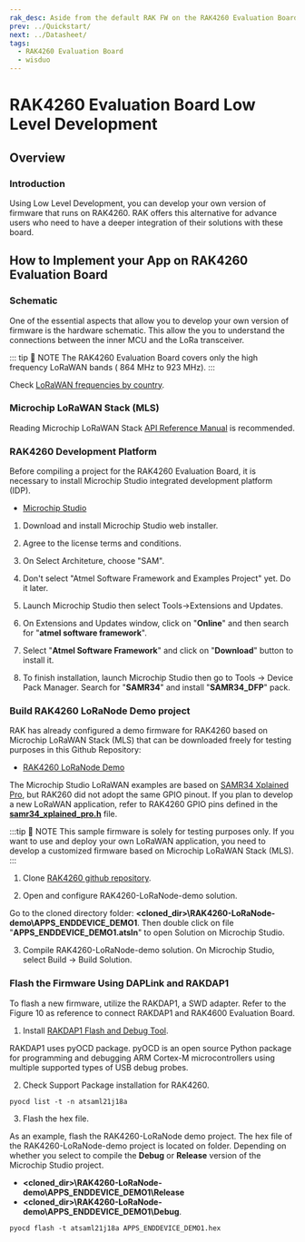 ```yaml
---
rak_desc: Aside from the default RAK FW on the RAK4260 Evaluation Board, you can create custom FW using RUI (RAKwireless Unified Interface) or the actual SDK from the manufacturer of the microcontroller that is used inside the module.
prev: ../Quickstart/
next: ../Datasheet/
tags:
  - RAK4260 Evaluation Board
  - wisduo
---
```


# RAK4260 Evaluation Board Low Level Development

## Overview

### Introduction

Using Low Level Development, you can develop your own version of firmware that runs on RAK4260. RAK offers this alternative for advance users who need to have a deeper integration of their solutions with these board.

## How to Implement your App on RAK4260 Evaluation Board

### Schematic

One of the essential aspects that allow you to develop your own version of firmware is the hardware schematic. This allow the you to understand the connections between the inner MCU and the LoRa transceiver.


::: tip 📝 NOTE
The RAK4260 Evaluation Board covers only the high frequency LoRaWAN bands ( 864&nbsp;MHz to 923&nbsp;MHz).
:::

Check [LoRaWAN frequencies by country](https://www.thethingsnetwork.org/docs/lorawan/frequencies-by-country.html).

### Microchip LoRaWAN Stack (MLS)

Reading Microchip LoRaWAN Stack [API Reference Manual](http://ww1.microchip.com/downloads/en/DeviceDoc/SAM-R34-R35-Microchip-LoRaWAN-Stack-Software-API-Reference-Manual-DS70005382A.pdf) is recommended.


### RAK4260 Development Platform

Before compiling a project for the RAK4260 Evaluation Board, it is necessary to install Microchip Studio integrated development platform (IDP).

* [Microchip Studio](https://www.microchip.com/mplab/microchip-studio)

1. Download and install Microchip Studio web installer.

<rk-img
  src="/assets/images/wisduo/rak4260-evaluation-board/quickstart/3burning-the-firmware/microchip_studio.png"
  width="80%"
  caption="Microchip Studio web installer"
/>

2. Agree to the license terms and conditions.

<rk-img
  src="/assets/images/wisduo/rak4260-evaluation-board/quickstart/3burning-the-firmware/agree.png"
  width="40%"
  caption="Microchip Studio license"
/>

3. On Select Architeture, choose "SAM".

<rk-img
  src="/assets/images/wisduo/rak4260-evaluation-board/quickstart/3burning-the-firmware/sam_atmel_studio.png"
  width="40%"
  caption="Microchip Studio Architecture"
/>

4. Don't select "Atmel Software Framework and Examples Project" yet. Do it later. 

<rk-img
  src="/assets/images/wisduo/rak4260-evaluation-board/quickstart/3burning-the-firmware/asf_dont.png"
  width="40%"
  caption="ASF skip install"
/>

5. Launch Microchip Studio then select Tools->Extensions and Updates.

<rk-img
  src="/assets/images/wisduo/rak4260-evaluation-board/quickstart/3burning-the-firmware/microchip_extensions.png"
  width="100%"
  caption="Microchip Studio Extensions and Updates"
/>

6. On Extensions and Updates window, click on "**Online**" and then search for "**atmel software framework**". 

<rk-img
  src="/assets/images/wisduo/rak4260-evaluation-board/quickstart/3burning-the-firmware/asf.png"
  width="100%"
  caption="ASF install"
/>

7. Select "**Atmel Software Framework**" and click on "**Download**" button to install it.

8. To finish installation, launch Microchip Studio then go to Tools -> Device Pack Manager. Search for "**SAMR34**" and install "**SAMR34_DFP**" pack.

<rk-img
  src="/assets/images/wisduo/rak4260-evaluation-board/quickstart/3burning-the-firmware/samr34_pack.png"
  width="100%"
  caption="SAMR34 pack install"
/>

### Build RAK4260 LoRaNode Demo project

RAK has already configured a demo firmware for RAK4260 based on Microchip LoRaWAN Stack (MLS) that can be downloaded freely for testing purposes in this Github Repository: 

* [RAK4260 LoRaNode Demo](https://github.com/RAKWireless/RAK4260-LoRaNode-demo)

The Microchip Studio LoRaWAN examples are based on [SAMR34 Xplained Pro](https://www.microchip.com/DevelopmentTools/ProductDetails/dm320111), but RAK260 did not adopt the same GPIO pinout. If you plan to develop a new LoRaWAN application, refer to RAK4260 GPIO pins defined in the [**samr34_xplained_pro.h**](https://github.com/RAKWireless/RAK4260-LoRaNode-demo/blob/master/APPS_ENDDEVICE_DEMO1/src/ASF/sam0/boards/samr34_xplained_pro.h) file.

:::tip 📝 NOTE
This sample firmware is solely for testing purposes only. If you want to use and deploy your own LoRaWAN application, you need to develop a customized firmware based on Microchip LoRaWAN Stack (MLS).
:::

1. Clone [RAK4260 github repository](https://github.com/RAKWireless/RAK4260-LoRaNode-demo).

<rk-img
  src="/assets/images/wisduo/rak4260-evaluation-board/quickstart/3burning-the-firmware/github-repo.png"
  width="100%"
  caption="RAK4260 Github Repository"
/>

2. Open and configure RAK4260-LoRaNode-demo solution.

Go to the cloned directory folder: 
**<cloned_dir>\RAK4260-LoRaNode-demo\APPS_ENDDEVICE_DEMO1**. Then double click on file "**APPS_ENDDEVICE_DEMO1.atsln**" to open Solution on Microchip Studio.

<!--
3. Configure demo application parameters

:::tip 📝 NOTE
 On RAK4260-LoRaNode-demo project, the join parameters and activation methods are defined in the [**conf_app.h**](https://github.com/RAKWireless/RAK4260-LoRaNode-demo/blob/master/APPS_ENDDEVICE_DEMO1/src/config/conf_app.h) file. 

:::
-->

3. Compile RAK4260-LoRaNode-demo solution. On Microchip Studio, select Build -> Build Solution.

<rk-img
  src="/assets/images/wisduo/rak4260-evaluation-board/quickstart/3burning-the-firmware/build-demo.png"
  width="100%"
  caption="Build RAK4260-LoRaNode-demo solution"
/>

### Flash the Firmware Using DAPLink and RAKDAP1

To flash a new firmware, utilize the RAKDAP1, a SWD adapter. Refer to the Figure 10 as reference to connect RAKDAP1 and RAK4600 Evaluation Board.

<rk-img
  src="/assets/images/wisduo/rak4260-evaluation-board/quickstart/interfacing/rak4260-evb-connection.svg"
  width="60%"
  caption="RAK4260 Evaluation Board connected to RAKDAP1"
/>

1. Install [RAKDAP1 Flash and Debug Tool](/Product-Categories/Accessories/RAKDAP1-Flash-and-Debug-Tool/Overview/#rakdap1-flash-and-debug-tool).

RAKDAP1 uses pyOCD package. pyOCD is an open source Python package for programming and debugging ARM Cortex-M microcontrollers using multiple supported types of USB debug probes.

2. Check Support Package installation for RAK4260.
```
pyocd list -t -n atsaml21j18a
```
3. Flash the hex file.

As an example, flash the RAK4260-LoRaNode demo project. The hex file of the RAK4260-LoRaNode-demo project is located on folder. Depending on whether you select to compile the **Debug** or **Release** version of the Microchip Studio project.

- **<cloned_dir>\RAK4260-LoRaNode-demo\APPS_ENDDEVICE_DEMO1\Release** 
- **<cloned_dir>\RAK4260-LoRaNode-demo\APPS_ENDDEVICE_DEMO1\Debug**. 


<rk-img
  src="/assets/images/wisduo/rak4260-evaluation-board/quickstart/3burning-the-firmware/microchip_studio_config.png"
  width="100%"
  caption="Microchip Studio Solution Configurations"
/>

<rk-img
  src="/assets/images/wisduo/rak4260-evaluation-board/quickstart/3burning-the-firmware/microchip_hex.png"
  width="90%"
  caption="RAK4260 hex file"
/>

```
pyocd flash -t atsaml21j18a APPS_ENDDEVICE_DEMO1.hex
```

<rk-img
  src="/assets/images/wisduo/rak4260-evaluation-board/quickstart/3burning-the-firmware/pyocd_flash.png"
  width="100%"
  caption="Successful pyOCD flash"
/>




